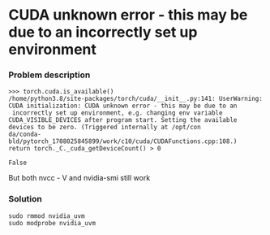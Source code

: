 # CUDA unknown error - this may be due to an incorrectly set up environment


### Problem description

```shell
>>> torch.cuda.is_available()                                                     
/home/python3.8/site-packages/torch/cuda/__init__.py:141: UserWarning: CUDA initialization: CUDA unknown error - this may be due to an
 incorrectly set up environment, e.g. changing env variable CUDA_VISIBLE_DEVICES after program start. Setting the available devices to be zero. (Triggered internally at /opt/con
da/conda-bld/pytorch_1708025845899/work/c10/cuda/CUDAFunctions.cpp:108.)   return torch._C._cuda_getDeviceCount() > 0                        

False         
```

But both nvcc - V and nvidia-smi still work

### Solution

```shell
sudo rmmod nvidia_uvm
sudo modprobe nvidia_uvm
```


